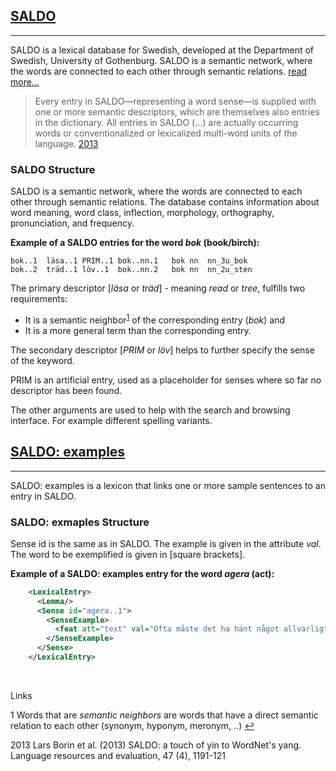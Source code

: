<a id='SALDO'></a>
## **[SALDO](https://spraakbanken.gu.se/eng/resource/saldo)**

---

SALDO is a lexical database for Swedish, developed at the Department of Swedish, University of Gothenburg. SALDO is a semantic network, where the words are connected to each other through semantic relations. [read more...](https://spraakbanken.gu.se/eng/resource/saldo)

>Every entry in SALDO—representing a word sense—is supplied with one or more
>semantic descriptors, which are themselves also entries in the dictionary. All entries in
>SALDO (...) are actually occurring
>words or conventionalized or lexicalized multi-word units of the language. [2013](#saldo_paper)


### **SALDO Structure**

SALDO is a semantic network, where the words are connected to each other through semantic relations. The database contains information about word meaning, word class, inflection, morphology, orthography, pronunciation, and frequency.

**Example of a SALDO entries for the word *bok* (book/birch):**  
```
bok..1	läsa..1	PRIM..1	bok..nn.1	bok	nn	nn_3u_bok
bok..2	träd..1	löv..1	bok..nn.2	bok	nn	nn_2u_sten
```

The primary descriptor [*läsa* or *träd*] - meaning *read* or *tree*, fulfills two requirements: 
- It is a semantic neighbor<sup id="saldo_a1">[1](#saldo_1)</sup> of the corresponding entry (*bok*) and
- It is a more general term than the corresponding entry.

The secondary descriptor [*PRIM* or *löv*] helps to further specify the sense of the keyword.

PRIM is an artificial entry, used as a placeholder for senses where so far no descriptor has been found.

The other arguments are used to help with the search and browsing interface. For example different spelling variants.

## **[SALDO: examples](https://spraakbanken.gu.se/en/resources/saldoe)**

---

SALDO: examples is a lexicon that links one or more sample sentences to an entry in SALDO.

### **SALDO: exmaples Structure**

Sense id is the same as in SALDO. The example is given in the attribute *val*. The word to be exemplified is given in [square brackets].

**Example of a SALDO: examples entry for the word *agera* (act):**  
```xml
    <LexicalEntry>
      <Lemma/>
      <Sense id="agera..1">
        <SenseExample>
          <feat att="text" val="Ofta måste det ha hänt något allvarligt för att polisen ska [agera]."/>
        </SenseExample>
      </Sense>
    </LexicalEntry>
```

&nbsp;

Links

<a id="saldo_1">1</a> Words that are *semantic neighbors* are words that have a direct semantic relation to each other (synonym, hyponym, meronym, ..) [↩](#saldo_a1)

<a id="saldo_paper">2013</a>
Lars Borin et al. (2013) SALDO: a touch of yin to WordNet's yang. Language resources and evaluation, 47 (4), 1191-121



